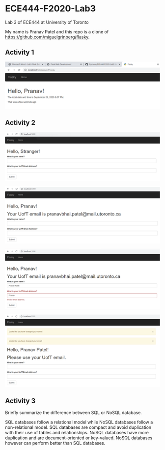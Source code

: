 # ECE444-F2020-Lab3

Lab 3 of ECE444 at University of Toronto

My name is Pranav Patel and this repo is a clone of https://github.com/miguelgrinberg/flasky.

## Activity 1

![Image of Activity 1](/static/images/Activity_1.png)

## Activity 2

![Image of Activity 2A](/static/images/Activity_2A.png)

![Image of Activity 2B](/static/images/Activity_2B.png)

![Image of Activity 2C](/static/images/Activity_2C.png)

![Image of Activity 2D](/static/images/Activity_2D.png)

## Activity 3

Briefly summarize the difference between SQL or NoSQL database.

SQL databases follow a relational model while NoSQL databases follow a non-relational model. SQL databases are compact and avoid duplication with their use of tables and relationships. NoSQL databases have more duplication and are document-oriented or key-valued. NoSQL databases however can perform better than SQL databases.